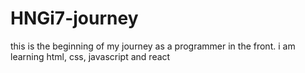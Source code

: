 # HNGi7-journey
this is the beginning of my journey as a programmer in the front. i am learning html, css, javascript and react
